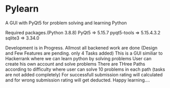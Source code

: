 # Pylearn
A GUI with PyQt5 for problem solving and learning Python

Required packages.(Python 3.8.8)
PyQt5        =>       5.15.7
pyqt5-tools  =>       5.15.4.3.2
sqlite3      =>       3.34.0

Development is in Progress. Allmost all backened work are done (Design and Few Features are pending. only 4 Tasks added)
This is a GUI similiar to Hackerrank where we can learn python by solving problems
User can create his own account and solve problems
There are THree Paths according to difficulty where user can solve 10 problems in each path (tasks are not added completely)
For successfull submission rating will calculated and for wrong submission rating will get deducted.
Happy learning....
